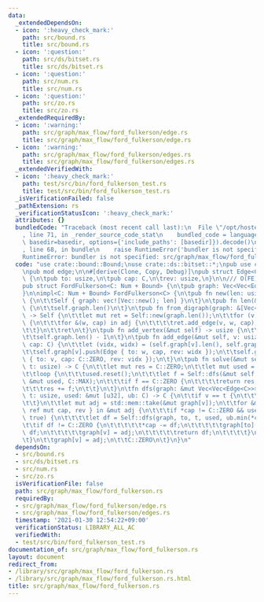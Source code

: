 ```yaml
---
data:
  _extendedDependsOn:
  - icon: ':heavy_check_mark:'
    path: src/bound.rs
    title: src/bound.rs
  - icon: ':question:'
    path: src/ds/bitset.rs
    title: src/ds/bitset.rs
  - icon: ':question:'
    path: src/num.rs
    title: src/num.rs
  - icon: ':question:'
    path: src/zo.rs
    title: src/zo.rs
  _extendedRequiredBy:
  - icon: ':warning:'
    path: src/graph/max_flow/ford_fulkerson/edge.rs
    title: src/graph/max_flow/ford_fulkerson/edge.rs
  - icon: ':warning:'
    path: src/graph/max_flow/ford_fulkerson/edges.rs
    title: src/graph/max_flow/ford_fulkerson/edges.rs
  _extendedVerifiedWith:
  - icon: ':heavy_check_mark:'
    path: test/src/bin/ford_fulkerson_test.rs
    title: test/src/bin/ford_fulkerson_test.rs
  _isVerificationFailed: false
  _pathExtension: rs
  _verificationStatusIcon: ':heavy_check_mark:'
  attributes: {}
  bundledCode: "Traceback (most recent call last):\n  File \"/opt/hostedtoolcache/Python/3.9.1/x64/lib/python3.9/site-packages/onlinejudge_verify/documentation/build.py\"\
    , line 71, in _render_source_code_stat\n    bundled_code = language.bundle(stat.path,\
    \ basedir=basedir, options={'include_paths': [basedir]}).decode()\n  File \"/opt/hostedtoolcache/Python/3.9.1/x64/lib/python3.9/site-packages/onlinejudge_verify/languages/user_defined.py\"\
    , line 68, in bundle\n    raise RuntimeError('bundler is not specified: {}'.format(path.as_posix()))\n\
    RuntimeError: bundler is not specified: src/graph/max_flow/ford_fulkerson.rs\n"
  code: "use crate::bound::Bound;\nuse crate::ds::bitset::*;\npub use crate::num::*;\n\
    \npub mod edge;\n\n#[derive(Clone, Copy, Debug)]\npub struct Edge<C: Num + Bound>\
    \ {\n\tpub to: usize,\n\tpub cap: C,\n\trev: usize,\n}\n\n/// O(FE)\n#[derive(Clone)]\n\
    pub struct FordFulkerson<C: Num + Bound> {\n\tpub graph: Vec<Vec<Edge<C>>>,\n\
    }\n\nimpl<C: Num + Bound> FordFulkerson<C> {\n\tpub fn new(len: usize) -> Self\
    \ {\n\t\tSelf { graph: vec![Vec::new(); len] }\n\t}\n\tpub fn len(&self) -> usize\
    \ {\n\t\tself.graph.len()\n\t}\n\tpub fn from_digraph(graph: &[Vec<(usize, C)>])\
    \ -> Self {\n\t\tlet mut ret = Self::new(graph.len());\n\t\tfor (v, adj) in (0..).zip(graph)\
    \ {\n\t\t\tfor &(w, cap) in adj {\n\t\t\t\tret.add_edge(v, w, cap);\n\t\t\t}\n\
    \t\t}\n\t\tret\n\t}\n\tpub fn add_vertex(&mut self) -> usize {\n\t\tself.graph.push(Vec::new());\n\
    \t\tself.graph.len() - 1\n\t}\n\tpub fn add_edge(&mut self, v: usize, w: usize,\
    \ cap: C) {\n\t\tlet (vidx, widx) = (self.graph[v].len(), self.graph[w].len());\n\
    \t\tself.graph[v].push(Edge { to: w, cap, rev: widx });\n\t\tself.graph[w].push(Edge\
    \ { to: v, cap: C::ZERO, rev: vidx });\n\t}\n\tpub fn solve(&mut self, s: usize,\
    \ t: usize) -> C {\n\t\tlet mut res = C::ZERO;\n\t\tlet mut used = new_bitset(self.graph.len());\n\
    \t\tloop {\n\t\t\tused.reset();\n\t\t\tlet f = Self::dfs(&mut self.graph, s, t,\
    \ &mut used, C::MAX);\n\t\t\tif f == C::ZERO {\n\t\t\t\treturn res;\n\t\t\t}\n\
    \t\t\tres += f;\n\t\t}\n\t}\n\tfn dfs(graph: &mut Vec<Vec<Edge<C>>>, v: usize,\
    \ t: usize, used: &mut [u32], ub: C) -> C {\n\t\tif v == t {\n\t\t\treturn ub;\n\
    \t\t}\n\t\tlet mut adj = std::mem::take(&mut graph[v]);\n\t\tfor &mut Edge { to,\
    \ ref mut cap, rev } in &mut adj {\n\t\t\tif *cap != C::ZERO && used.modify_bit(to,\
    \ true) {\n\t\t\t\tlet df = Self::dfs(graph, to, t, used, ub.min(*cap));\n\t\t\
    \t\tif df != C::ZERO {\n\t\t\t\t\t*cap -= df;\n\t\t\t\t\tgraph[to][rev].cap +=\
    \ df;\n\t\t\t\t\tgraph[v] = adj;\n\t\t\t\t\treturn df;\n\t\t\t\t}\n\t\t\t}\n\t\
    \t}\n\t\tgraph[v] = adj;\n\t\tC::ZERO\n\t}\n}\n"
  dependsOn:
  - src/bound.rs
  - src/ds/bitset.rs
  - src/num.rs
  - src/zo.rs
  isVerificationFile: false
  path: src/graph/max_flow/ford_fulkerson.rs
  requiredBy:
  - src/graph/max_flow/ford_fulkerson/edge.rs
  - src/graph/max_flow/ford_fulkerson/edges.rs
  timestamp: '2021-01-30 12:54:22+09:00'
  verificationStatus: LIBRARY_ALL_AC
  verifiedWith:
  - test/src/bin/ford_fulkerson_test.rs
documentation_of: src/graph/max_flow/ford_fulkerson.rs
layout: document
redirect_from:
- /library/src/graph/max_flow/ford_fulkerson.rs
- /library/src/graph/max_flow/ford_fulkerson.rs.html
title: src/graph/max_flow/ford_fulkerson.rs
---
```

